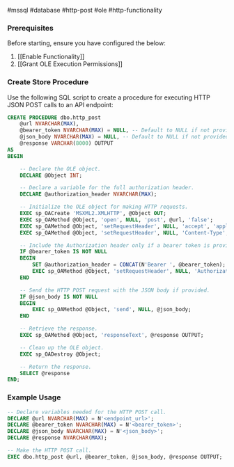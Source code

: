 #mssql #database #http-post #ole #http-functionality

### Prerequisites

Before starting, ensure you have configured the below:
1. [[Enable Functionality]]
2. [[Grant OLE Execution Permissions]]
### Create Store Procedure

Use the following SQL script to create a procedure for executing HTTP JSON POST calls to an API endpoint:

``` sql
CREATE PROCEDURE dbo.http_post
    @url NVARCHAR(MAX),
    @bearer_token NVARCHAR(MAX) = NULL, -- Default to NULL if not provided.
    @json_body NVARCHAR(MAX) = NULL, -- Default to NULL if not provided.
    @response VARCHAR(8000) OUTPUT
AS
BEGIN

    -- Declare the OLE object.
    DECLARE @Object INT;

    -- Declare a variable for the full authorization header.
    DECLARE @authorization_header NVARCHAR(MAX);

    -- Initialize the OLE object for making HTTP requests.
    EXEC sp_OACreate 'MSXML2.XMLHTTP', @Object OUT;
    EXEC sp_OAMethod @Object, 'open', NULL, 'post', @url, 'false';
    EXEC sp_OAMethod @Object, 'setRequestHeader', NULL, 'accept', 'application/json';
    EXEC sp_OAMethod @Object, 'setRequestHeader', NULL, 'Content-Type', 'application/json';

    -- Include the Authorization header only if a bearer token is provided.
    IF @bearer_token IS NOT NULL
    BEGIN
        SET @authorization_header = CONCAT(N'Bearer ', @bearer_token);
        EXEC sp_OAMethod @Object, 'setRequestHeader', NULL, 'Authorization', @authorization_header;
    END

    -- Send the HTTP POST request with the JSON body if provided.
    IF @json_body IS NOT NULL
    BEGIN
        EXEC sp_OAMethod @Object, 'send', NULL, @json_body;
    END

    -- Retrieve the response.
    EXEC sp_OAMethod @Object, 'responseText', @response OUTPUT;

    -- Clean up the OLE object.
    EXEC sp_OADestroy @Object;

	-- Return the response.
	SELECT @response
END;
```

### Example Usage

``` sql
-- Declare variables needed for the HTTP POST call.
DECLARE @url NVARCHAR(MAX) = N'<endpoint_url>';
DECLARE @bearer_token NVARCHAR(MAX) = N'<bearer_token>';
DECLARE @json_body NVARCHAR(MAX) = N'<json_body>';
DECLARE @response NVARCHAR(MAX);

-- Make the HTTP POST call.
EXEC dbo.http_post @url, @bearer_token, @json_body, @response OUTPUT;
```
